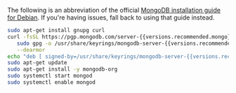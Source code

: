 The following is an abbreviation of the official [MongoDB installation guide for Debian](https://docs.mongodb.com/manual/tutorial/install-mongodb-on-debian/). If you're having issues, fall back to using that guide instead.

```bash
sudo apt-get install gnupg curl
curl -fsSL https://pgp.mongodb.com/server-{{versions.recommended.mongo}}.asc | \
   sudo gpg -o /usr/share/keyrings/mongodb-server-{{versions.recommended.mongo}}.gpg \
   --dearmor
echo "deb [ signed-by=/usr/share/keyrings/mongodb-server-{{versions.recommended.mongo}}.gpg ] http://repo.mongodb.org/apt/debian bullseye/mongodb-org/{{versions.recommended.mongo}} main" | sudo tee /etc/apt/sources.list.d/mongodb-org-{{versions.recommended.mongo}}.list
sudo apt-get update
sudo apt-get install -y mongodb-org
sudo systemctl start mongod
sudo systemctl enable mongod
```
